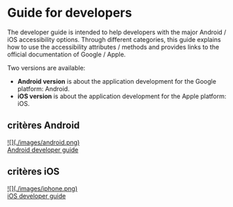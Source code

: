 # Guide for developers

<script>$(document).ready(function () {
    setBreadcrumb([{"label":"Guide for mobile developers"}]);
    addSubMenu([
        {"label":"Android guide","url":"dev-android.html"}, 
        {"label":"iOS guide","url":"dev-ios.html"}
    ]);        
});</script>

<span data-menuitem="dev-mobile"></span>

The developer guide is intended to help developers with the major Android / iOS accessibility options. Through different categories, this guide explains how to use the accessibility attributes / methods and provides links to the official documentation of Google / Apple.

Two versions are available:
- **Android version** is about the application development for the Google platform: Android.
- **iOS version** is about the application development for the Apple platform: iOS.

<div class="mobileImg col-xs-12 col-md-6 col-lg-4">
    <h2 class="sr-only">critères Android</h2>          
    <a href="./dev-android.html" class="btn btn-info">
        ![](./images/android.png)
        <div>Android developer guide</div>
    </a>
</div>
<div class="mobileImg col-xs-12 col-md-6 col-lg-4">
    <h2 class="sr-only">critères iOS</h2>          
    <a href="./dev-ios.html" class="btn btn-info">
        ![](./images/iphone.png)
        <div>iOS developer guide</div>
    </a>
</div>     
       
<!--  This file is part of a11y-guidelines | Our vision of mobile & web accessibility guidelines and best practices, with valid/invalid examples.
 Copyright (C) 2016  Orange SA
 See the Creative Commons Legal Code Attribution-ShareAlike 3.0 Unported License for more details (LICENSE file). -->